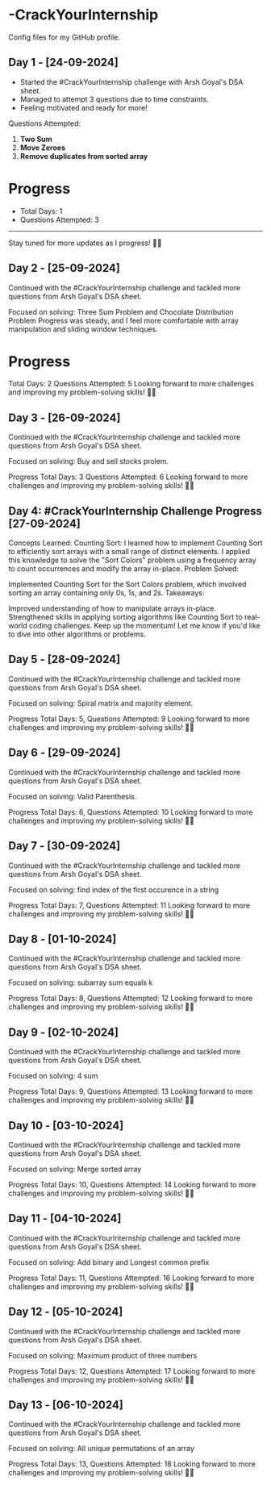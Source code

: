 # -CrackYourInternship
Config files for my GitHub profile.
## Day 1 - [24-09-2024]
- Started the #CrackYourInternship challenge with Arsh Goyal's DSA sheet.
- Managed to attempt 3 questions due to time constraints.
- Feeling motivated and ready for more!

Questions Attempted:
1. **Two Sum**
2. **Move Zeroes**
3. **Remove duplicates from sorted array**

# Progress
- Total Days: 1
- Questions Attempted: 3

---

Stay tuned for more updates as I progress! 💪🚀

## Day 2 - [25-09-2024]

Continued with the #CrackYourInternship challenge and tackled more questions from Arsh Goyal's DSA sheet.

Focused on solving:
Three Sum Problem and
Chocolate Distribution Problem
Progress was steady, and I feel more comfortable with array manipulation and sliding window techniques.

# Progress
Total Days: 2
Questions Attempted: 5
Looking forward to more challenges and improving my problem-solving skills! 💪🚀

## Day 3 - [26-09-2024]

Continued with the #CrackYourInternship challenge and tackled more questions from Arsh Goyal's DSA sheet.

Focused on solving: Buy and sell stocks prolem.

Progress
Total Days: 3 Questions Attempted: 6 Looking forward to more challenges and improving my problem-solving skills! 💪🚀

## Day 4: #CrackYourInternship Challenge Progress [27-09-2024]

Concepts Learned:
Counting Sort: I learned how to implement Counting Sort to efficiently sort arrays with a small range of distinct elements. I applied this knowledge to solve the "Sort Colors" problem using a frequency array to count occurrences and modify the array in-place.
Problem Solved:

Implemented Counting Sort for the Sort Colors problem, which involved sorting an array containing only 0s, 1s, and 2s.
Takeaways:

Improved understanding of how to manipulate arrays in-place.
Strengthened skills in applying sorting algorithms like Counting Sort to real-world coding challenges.
Keep up the momentum! Let me know if you'd like to dive into other algorithms or problems.

## Day 5 - [28-09-2024]

Continued with the #CrackYourInternship challenge and tackled more questions from Arsh Goyal's DSA sheet.

Focused on solving: Spiral matrix and majority element.

Progress
Total Days: 5, Questions Attempted: 9 Looking forward to more challenges and improving my problem-solving skills! 💪🚀

## Day 6 - [29-09-2024]

Continued with the #CrackYourInternship challenge and tackled more questions from Arsh Goyal's DSA sheet.

Focused on solving: Valid Parenthesis.

Progress
Total Days: 6, Questions Attempted: 10 Looking forward to more challenges and improving my problem-solving skills! 💪🚀

## Day 7 - [30-09-2024]

Continued with the #CrackYourInternship challenge and tackled more questions from Arsh Goyal's DSA sheet.

Focused on solving: find index of the first occurence in a string

Progress
Total Days: 7, Questions Attempted: 11 Looking forward to more challenges and improving my problem-solving skills! 💪🚀

## Day 8 - [01-10-2024]

Continued with the #CrackYourInternship challenge and tackled more questions from Arsh Goyal's DSA sheet.

Focused on solving: subarray sum equals k

Progress
Total Days: 8, Questions Attempted: 12 Looking forward to more challenges and improving my problem-solving skills! 💪🚀

## Day 9 - [02-10-2024]

Continued with the #CrackYourInternship challenge and tackled more questions from Arsh Goyal's DSA sheet.

Focused on solving: 4 sum

Progress
Total Days: 9, Questions Attempted: 13 Looking forward to more challenges and improving my problem-solving skills! 💪🚀


## Day 10 - [03-10-2024]

Continued with the #CrackYourInternship challenge and tackled more questions from Arsh Goyal's DSA sheet.

Focused on solving: Merge sorted array

Progress
Total Days: 10, Questions Attempted: 14 Looking forward to more challenges and improving my problem-solving skills! 💪🚀


## Day 11 - [04-10-2024]

Continued with the #CrackYourInternship challenge and tackled more questions from Arsh Goyal's DSA sheet.

Focused on solving: Add binary and Longest common prefix

Progress
Total Days: 11, Questions Attempted: 16 Looking forward to more challenges and improving my problem-solving skills! 💪🚀

## Day 12 - [05-10-2024]

Continued with the #CrackYourInternship challenge and tackled more questions from Arsh Goyal's DSA sheet.

Focused on solving: Maximum product of three numbers

Progress
Total Days: 12, Questions Attempted: 17 Looking forward to more challenges and improving my problem-solving skills! 💪🚀

## Day 13 - [06-10-2024]

Continued with the #CrackYourInternship challenge and tackled more questions from Arsh Goyal's DSA sheet.

Focused on solving: All unique permutations of an array

Progress
Total Days: 13, Questions Attempted: 18 Looking forward to more challenges and improving my problem-solving skills! 💪🚀


